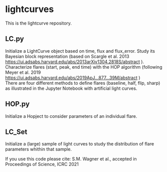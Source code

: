 # lightcurves

This is the lightcurve repository. 

## LC.py
Initialize a LightCurve object based on time, flux and flux_error. 
Study its Bayesian block representation (based on Scargle et al. 2013  https://ui.adsabs.harvard.edu/abs/2013arXiv1304.2818S/abstract ).<br>
Characterize flares (start, peak, end time) with the HOP algorithm (following Meyer et al. 2019 https://ui.adsabs.harvard.edu/abs/2019ApJ...877...39M/abstract )<br>
There are four different methods to define flares (baseline, half, flip, sharp) as illustrated in the Jupyter Notebook with artificial light curves. 

## HOP.py
Initialize a Hopject to consider parameters of an individual flare.

## LC_Set
Initialize a (large) sample of light curves to study the distribution of flare parameters whithin that sample.<br>


If you use this code please cite:
S.M. Wagner et al., accepted in Proceedings of Science, ICRC 2021
